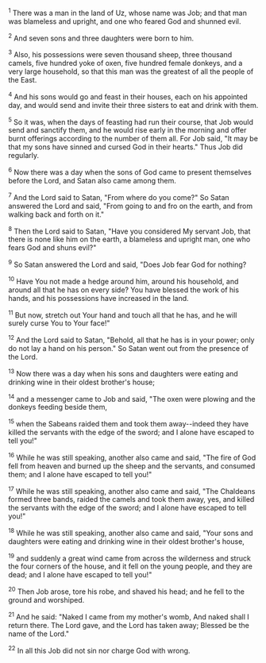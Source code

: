 <sup>1</sup> 
There was a man in the land of Uz, whose name was Job; and that man was blameless and upright, and one who feared God and shunned evil. 

<sup>2</sup> 
And seven sons and three daughters were born to him. 

<sup>3</sup> 
Also, his possessions were seven thousand sheep, three thousand camels, five hundred yoke of oxen, five hundred female donkeys, and a very large household, so that this man was the greatest of all the people of the East. 

<sup>4</sup> 
And his sons would go and feast in their houses, each on his appointed day, and would send and invite their three sisters to eat and drink with them. 

<sup>5</sup> 
So it was, when the days of feasting had run their course, that Job would send and sanctify them, and he would rise early in the morning and offer burnt offerings according to the number of them all. For Job said, "It may be that my sons have sinned and cursed God in their hearts." Thus Job did regularly.

<sup>6</sup> 
Now there was a day when the sons of God came to present themselves before the Lord, and Satan also came among them. 

<sup>7</sup> 
And the Lord said to Satan, "From where do you come?" So Satan answered the Lord and said, "From going to and fro on the earth, and from walking back and forth on it." 

<sup>8</sup> 
Then the Lord said to Satan, "Have you considered My servant Job, that there is none like him on the earth, a blameless and upright man, one who fears God and shuns evil?" 

<sup>9</sup> 
So Satan answered the Lord and said, "Does Job fear God for nothing? 

<sup>10</sup> 
Have You not made a hedge around him, around his household, and around all that he has on every side? You have blessed the work of his hands, and his possessions have increased in the land. 

<sup>11</sup> 
But now, stretch out Your hand and touch all that he has, and he will surely curse You to Your face!" 

<sup>12</sup> 
And the Lord said to Satan, "Behold, all that he has is in your power; only do not lay a hand on his person." So Satan went out from the presence of the Lord.

<sup>13</sup> 
Now there was a day when his sons and daughters were eating and drinking wine in their oldest brother's house; 

<sup>14</sup> 
and a messenger came to Job and said, "The oxen were plowing and the donkeys feeding beside them, 

<sup>15</sup> 
when the Sabeans raided them and took them away--indeed they have killed the servants with the edge of the sword; and I alone have escaped to tell you!" 

<sup>16</sup> 
While he was still speaking, another also came and said, "The fire of God fell from heaven and burned up the sheep and the servants, and consumed them; and I alone have escaped to tell you!" 

<sup>17</sup> 
While he was still speaking, another also came and said, "The Chaldeans formed three bands, raided the camels and took them away, yes, and killed the servants with the edge of the sword; and I alone have escaped to tell you!" 

<sup>18</sup> 
While he was still speaking, another also came and said, "Your sons and daughters were eating and drinking wine in their oldest brother's house, 

<sup>19</sup> 
and suddenly a great wind came from across the wilderness and struck the four corners of the house, and it fell on the young people, and they are dead; and I alone have escaped to tell you!" 

<sup>20</sup> 
Then Job arose, tore his robe, and shaved his head; and he fell to the ground and worshiped. 

<sup>21</sup> 
And he said: "Naked I came from my mother's womb, And naked shall I return there. The Lord gave, and the Lord has taken away; Blessed be the name of the Lord." 

<sup>22</sup> 
In all this Job did not sin nor charge God with wrong.